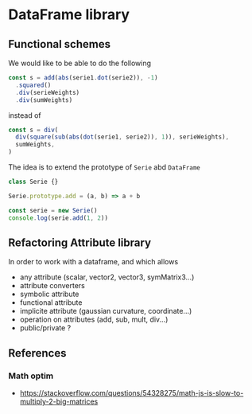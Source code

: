 # DataFrame library

## Functional schemes

We would like to be able to do the following

```ts
const s = add(abs(serie1.dot(serie2)), -1)
  .squared()
  .div(serieWeights)
  .div(sumWeights)
```

instead of

```ts
const s = div(
  div(square(sub(abs(dot(serie1, serie2)), 1)), serieWeights),
  sumWeights,
)
```

The idea is to extend the prototype of `Serie` abd `DataFrame`

```ts
class Serie {}

Serie.prototype.add = (a, b) => a + b

const serie = new Serie()
console.log(serie.add(1, 2))
```

## Refactoring Attribute library

In order to work with a dataframe, and which allows

- any attribute (scalar, vector2, vector3, symMatrix3...)
- attribute converters
- symbolic attribute
- functional attribute
- implicite attribute (gaussian curvature, coordinate...)
- operation on attributes (add, sub, mult, div...)
- public/private ?

## References

### Math optim

- https://stackoverflow.com/questions/54328275/math-js-is-slow-to-multiply-2-big-matrices
